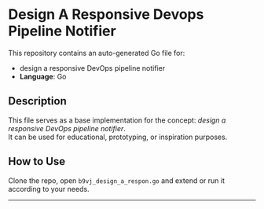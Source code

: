 # Design A Responsive Devops Pipeline Notifier

This repository contains an auto-generated Go file for:

- design a responsive DevOps pipeline notifier
- **Language**: Go

## Description

This file serves as a base implementation for the concept: *design a responsive DevOps pipeline notifier*.  
It can be used for educational, prototyping, or inspiration purposes.

## How to Use

Clone the repo, open `b9vj_design_a_respon.go` and extend or run it according to your needs.

---


